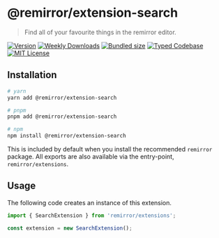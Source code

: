 # @remirror/extension-search

> Find all of your favourite things in the remirror editor.

[![Version][version]][npm] [![Weekly Downloads][downloads-badge]][npm] [![Bundled size][size-badge]][size] [![Typed Codebase][typescript]](#) [![MIT License][license]](#)

[version]: https://flat.badgen.net/npm/v/@remirror/extension-search/next
[npm]: https://npmjs.com/package/@remirror/extension-search/v/next
[license]: https://flat.badgen.net/badge/license/MIT/purple
[size]: https://bundlephobia.com/result?p=@remirror/extension-search
[size-badge]: https://flat.badgen.net/bundlephobia/minzip/@remirror/extension-search
[typescript]: https://flat.badgen.net/badge/icon/TypeScript?icon=typescript&label
[downloads-badge]: https://badgen.net/npm/dw/@remirror/extension-search/red?icon=npm

## Installation

```bash
# yarn
yarn add @remirror/extension-search

# pnpm
pnpm add @remirror/extension-search

# npm
npm install @remirror/extension-search
```

This is included by default when you install the recommended `remirror` package. All exports are also available via the entry-point, `remirror/extensions`.

## Usage

The following code creates an instance of this extension.

```ts
import { SearchExtension } from 'remirror/extensions';

const extension = new SearchExtension();
```
